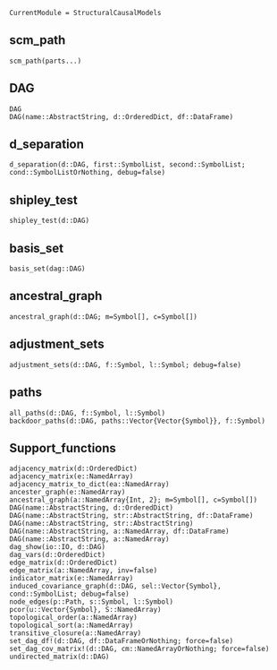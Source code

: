 ```@meta
CurrentModule = StructuralCausalModels
```

## scm_path
```@docs
scm_path(parts...)
```

## DAG
```@docs
DAG
DAG(name::AbstractString, d::OrderedDict, df::DataFrame)
```

## d_separation
```@docs
d_separation(d::DAG, first::SymbolList, second::SymbolList; cond::SymbolListOrNothing, debug=false)
```

## shipley_test
```@docs
shipley_test(d::DAG)
```

## basis_set
```@docs
basis_set(dag::DAG)
```

## ancestral_graph
```@docs
ancestral_graph(d::DAG; m=Symbol[], c=Symbol[])
```

## adjustment_sets
```@docs
adjustment_sets(d::DAG, f::Symbol, l::Symbol; debug=false)
```

## paths
```@docs
all_paths(d::DAG, f::Symbol, l::Symbol)
backdoor_paths(d::DAG, paths::Vector{Vector{Symbol}}, f::Symbol)
```

## Support_functions
```@docs
adjacency_matrix(d::OrderedDict)
adjacency_matrix(e::NamedArray)
adjacency_matrix_to_dict(ea::NamedArray)
ancester_graph(e::NamedArray)
ancestral_graph(a::NamedArray{Int, 2}; m=Symbol[], c=Symbol[])
DAG(name::AbstractString, d::OrderedDict)
DAG(name::AbstractString, str::AbstractString, df::DataFrame)
DAG(name::AbstractString, str::AbstractString)
DAG(name::AbstractString, a::NamedArray, df::DataFrame)
DAG(name::AbstractString, a::NamedArray)
dag_show(io::IO, d::DAG)
dag_vars(d::OrderedDict)
edge_matrix(d::OrderedDict)
edge_matrix(a::NamedArray, inv=false)
indicator_matrix(e::NamedArray)
induced_covariance_graph(d::DAG, sel::Vector{Symbol}, cond::SymbolList; debug=false)
node_edges(p::Path, s::Symbol, l::Symbol)
pcor(u::Vector{Symbol}, S::NamedArray)
topological_order(a::NamedArray)
topological_sort(a::NamedArray)
transitive_closure(a::NamedArray)
set_dag_df!(d::DAG, df::DataFrameOrNothing; force=false)
set_dag_cov_matrix!(d::DAG, cm::NamedArrayOrNothing; force=false)
undirected_matrix(d::DAG)
```